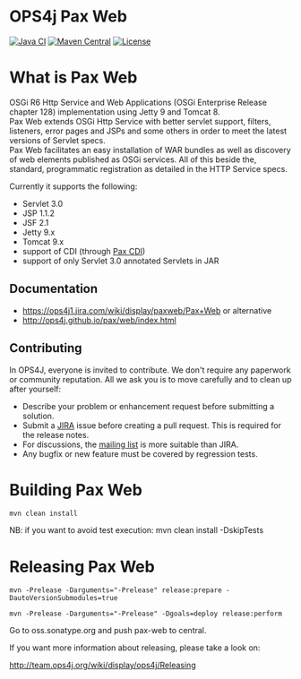 OPS4j Pax Web
=============

[![Java CI](https://github.com/ops4j/org.ops4j.pax.web//workflows/Java%20CI/badge.svg?branch=pax-web-7.3.x)](https://github.com/ops4j/org.ops4j.pax.web/actions?query=workflow%3A%22Java+CI%22)
[![Maven Central](https://maven-badges.herokuapp.com/maven-central/org.ops4j.pax/web/badge.svg)](https://maven-badges.herokuapp.com/maven-central/org.ops4j.pax/web)
[![License](https://img.shields.io/hexpm/l/plug.svg)](https://ops4j1.jira.com/wiki/display/ops4j/Licensing)

What is Pax Web
===============

OSGi R6 Http Service and Web Applications (OSGi Enterprise Release chapter 128) implementation using Jetty 9 and Tomcat 8.   
Pax Web extends OSGi Http Service with better servlet support, filters, listeners, error pages and JSPs and some others in order to meet the latest versions of Servlet specs.    
Pax Web facilitates an easy installation of WAR bundles as well as discovery of web elements published as OSGi services. All of this beside the, standard, programmatic registration as detailed in the HTTP Service specs.

Currently it supports the following:    
* Servlet 3.0   
* JSP 1.1.2   
* JSF 2.1   
* Jetty 9.x   
* Tomcat 9.x  
* support of CDI (through [Pax CDI](https://github.com/ops4j/org.ops4j.pax.cdi))  
* support of only Servlet 3.0 annotated Servlets in JAR   

## Documentation

* <https://ops4j1.jira.com/wiki/display/paxweb/Pax+Web>
or alternative
* <http://ops4j.github.io/pax/web/index.html>

## Contributing

In OPS4J, everyone is invited to contribute. We don't require any paperwork or community reputation.
All we ask you is to move carefully and to clean up after yourself: 

* Describe your problem or enhancement request before submitting a solution.
* Submit a [JIRA](https://ops4j1.jira.com/browse/PAXWEB) issue before creating a pull request. This is required for the release notes.
* For discussions, the [mailing list](https://groups.google.com/forum/#!forum/ops4j) is more suitable than JIRA.
* Any bugfix or new feature must be covered by regression tests.



Building Pax Web
================

`mvn clean install`

NB: if you want to avoid test execution:
mvn clean install -DskipTests

Releasing Pax Web
=================

`mvn -Prelease -Darguments="-Prelease" release:prepare -DautoVersionSubmodules=true`

`mvn -Prelease -Darguments="-Prelease" -Dgoals=deploy release:perform`

Go to oss.sonatype.org and push pax-web to central.

If you want more information about releasing, please take a look on:

http://team.ops4j.org/wiki/display/ops4j/Releasing
